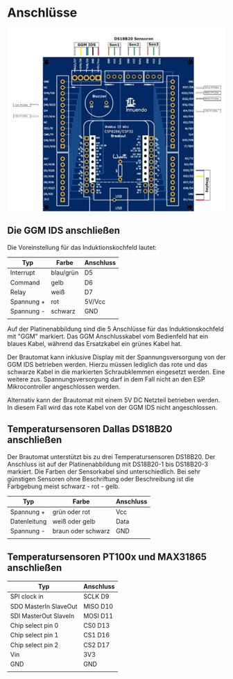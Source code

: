 # Anschlüsse

![Platine](/docs/img/Anschluesse.jpg)

## Die GGM IDS anschließen

Die Voreinstellung für das Induktionskochfeld lautet:

| Typ         | Farbe | Anschluss  |
| ------------- | --------------- | ------------------------ |
| Interrupt     | blau/grün | D5 |
| Command       | gelb | D6 |
| Relay         | weiß | D7 |
| Spannung +    | rot  | 5V/Vcc |
| Spannung -    | schwarz  | GND |
| |  | |

Auf der Platinenabbildung sind die 5 Anschlüsse für das Induktionskochfeld mit "GGM" markiert. Das GGM Anschlusskabel vom Bedienfeld hat ein blaues Kabel, während das Ersatzkabel ein grünes Kabel hat.

Der Brautomat kann inklusive Display mit der Spannungsversorgung von der GGM IDS betrieben werden. Hierzu müssen lediglich das rote und das schwarze Kabel in die markierten Schraubklemmen eingesetzt werden. Eine weitere zus. Spannungsversorgung darf in dem Fall nicht an den ESP Mikrocontroller angeschlossen werden.

Alternativ kann der Brautomat mit einem 5V DC Netzteil betrieben werden. In diesem Fall wird das rote Kabel von der GGM IDS nicht angeschlossen.

## Temperatursensoren Dallas DS18B20 anschließen

Der Brautomat unterstützt bis zu drei Temperatursensoren DS18B20. Der Anschluss ist auf der Platinenabbildung mit DS18B20-1 bis DS18B20-3 markiert. Die Farben der Sensorkabel sind unterschiedlich. Bei sehr günstigen Sensoren ohne Beschriftung oder Beschreibung ist die Farbgebung meist schwarz - rot - gelb.

| Typ         | Farbe | Anschluss  |
| ------------- | --------------- | ------------------------ |
| Spannung +   | grün oder rot | Vcc |
| Datenleitung | weiß oder gelb | Data |
| Spannung -   | braun oder schwarz  | GND |
| |  | |

## Temperatursensoren PT100x und MAX31865 anschließen

| Typ         | Anschluss  |
| ------------- | ------------------------ |
| SPI clock in | SCLK D9 |
| SDO MasterIn SlaveOut | MISO D10 |
| SDI MasterOut SlaveIn | MOSI D11 |
| Chip select pin 0 | CS0 D13 |
| Chip select pin 1 | CS1 D16 |
| Chip select pin 2 | CS2 D17 |
| Vin | 3V3 |
| GND | GND |
| | |
